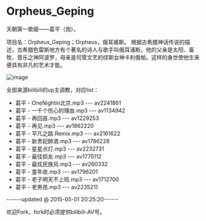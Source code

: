 # Orpheus_Geping
天朝第一歌姬——葛平（炮）。

项目名：Orpheus_Geping；Orpheus，俄耳甫斯。
根据古希腊神话传说的描述，古希腊色雷斯地方有个著名的诗人与歌手叫俄耳浦斯。他的父亲是太阳、畜牧、音乐之神阿波罗，母亲是司管文艺的缪斯女神卡利俄帕。这样的身世使他生来便具有非凡的艺术才能。

![image](https://camo.githubusercontent.com/2de818cadbad73e6c06b81b37fadc258b72d67d4/687474703a2f2f696d67352e646f7562616e2e636f6d2f766965772f7374617475732f7261772f7075626c69632f3437343334643134613834343335382e6a7067)

全部来源bilibili的up主调教，对应list：

* 葛平 - OneNightin北京.mp3 --- av2241861
* 葛平 - 一千个伤心的理由.mp3 --- av1134942
* 葛平 - 再回首.mp3 --- av1229253
* 葛平 - 再见.mp3 --- av1862220
* 葛平 - 平凡之路.Remix.mp3 --- av2161622
* 葛平 - 新贵妃醉酒.mp3 --- av1786228
* 葛平 - 星星点灯.mp3 --- av2232731
* 葛平 - 最佳损友.mp3 --- av1775112
* 葛平 - 最炫民族风.mp3 --- av260332
* 葛平 - 童年收.mp3 --- av1796201
* 葛平 - 老子明天不上班.mp3 --- av1712700
* 葛平 - 老男孩.mp3 --- av2235211

------updated @ 2015-05-01 20:25:20------

欢迎Fork，fork时必须提供bilibili-AV号。
